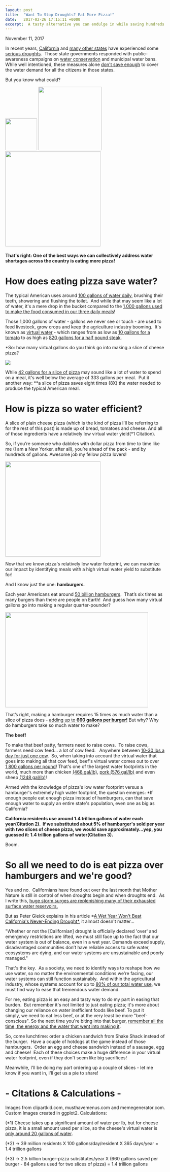 ```yaml
---
layout: post
title:  "Want To Stop Droughts? Eat More Pizza!"
date:   2017-02-26 17:15:11 +0000
excerpt:  A tasty alternative you can endulge in while saving hundreds of gallons of water
---
```


November 11, 2017 

In recent years, [California](https://ca.water.usgs.gov/data/drought/) and [many other states](http://www.usatoday.com/story/money/2015/09/04/24-7-wallst-states-running-out-water/71706884/) have experienced some [serious droughts](https://motherboard.vice.com/en_us/article/102-million-trees-have-died-in-californias-drought).  Those state governments responded with public-awareness campaigns on [water conservation](http://saveourwater.com/) and municipal water bans.   While well intentioned, these measures alone [don't save enough](https://news.vice.com/article/california-drought-restrictions-save-enough-water-to-supply-6-million-residents) to cover the water demand for all the citizens in those states.

But you know what could?

<img src="/Pizza Image.jpg" width="100" height="100">

<img src="/Pizza Image.jpg" width="200" height="200">

<img src="/Pizza Image.jpg" width="300" height="300">

#### That's right: One of the best ways we can collectively address water shortages across the country is eating more pizza!

# How does eating pizza save water?

The typical American uses around [100 gallons of water daily](https://water.usgs.gov/edu/qa-home-percapita.html), brushing their teeth, showering and flushing the toilet.  And while that may seem like a lot of water, it's a mere drop in the bucket compared to the [1,000 gallons used to make the food consumed in our three daily meals](http://environment.nationalgeographic.com/environment/freshwater/water-conservation-tips/)!

Those 1,000 gallons of water - gallons we never see or touch - are used to feed livestock, grow crops and keep the agriculture industry booming.  It's known as [virtual water](https://www.earthmagazine.org/article/virtual-water-tracking-unseen-water-goods-and-resources) - which ranges from as low as [10 gallons for a tomato](http://www.huffingtonpost.com/2014/10/13/food-water-footprint_n_5952862.html) to as high as [820 gallons for a half pound steak](http://graphics.latimes.com/food-water-footprint/).  

*So: how many virtual gallons do you think go into making a slice of cheese pizza?

<img src="/42-Gallons-Pizza.png" align="middle">

While [42 gallons for a slice of pizza](http://gracelinks.org/media/pdf/nexus_guide_finalforweb.pdf) may sound like a lot of water to spend on a meal, it's well below the average of 333 gallons per meal.  Put it another way: **a slice of pizza saves eight times (8X) the water needed to produce the typical American meal.

# How is pizza so water efficient?

A slice of plain cheese pizza (which is the kind of pizza I'll be referring to for the rest of this post) is made up of bread, tomatoes and cheese. And all of those ingredients have a relatively low virtual water yield(*1 Citation).  

So, if you’re someone who dabbles with dollar pizza from time to time like me (I am a New Yorker, after all), you’re ahead of the pack - and by hundreds of gallons. Awesome job my fellow pizza lovers!

<img src="/GIF Pizza.png" align="middle" width="300" height="300">

Now that we know pizza's relatively low water footprint, we can maximize our impact by identifying meals with a high virtual water yield to substitute for!  

And I know just the one: **hamburgers**.

Each year Americans eat around [50 billion hamburgers](http://www.pbs.org/newshour/rundown/the-hidden-costs-of-hamburgers/).  That’s six times as many burgers than there are people on Earth!  And guess how many virtual gallons go into making a regular quarter-pounder?

<img src="/Hamburger-Gallons.png" align="middle" width="450" height="300">

That’s right, making a hamburger requires 15 times as much water than a slice of pizza does - [adding up to **660 gallons per burger!**](http://www.treehugger.com/green-food/holy-cow-burger-just-cost-660-gallons-water-make.html) But why?  Why do hamburgers take so much water to make?  

**The beef!**

To make that beef patty, farmers need to raise cows.  To raise cows, farmers need cow feed... a lot of cow feed.   Anywhere between [10-30 lbs a day for just one cow](http://beef.unl.edu/cattleproduction/forageconsumed-day).  So, when taking into account the virtual water that goes into making all that cow feed, beef's virtual water comes out to over [1,800 gallons per pound](http://www.latimes.com/food/dailydish/la-dd-gallons-of-water-to-make-a-burger-20140124-story.html)! That's one of the largest water footprints in the world, much more than chicken [(468 gal/lb)](http://www.gracelinks.org/blog/1143/beef-the-king-of-the-big-water-footprints), [pork (576 gal/lb)](http://www.gracelinks.org/blog/1143/beef-the-king-of-the-big-water-footprints) and even sheep [(1248 gal/lb)](http://www.huffingtonpost.com/2014/10/13/food-water-footprint_n_5952862.html)!

Armed with the knowledge of pizza's low water footprint versus a hamburger's extremely high water footprint, the question emerges: *If enough people eat enough pizza instead of hamburgers, can that save enough water to supply an entire state's population, even one as big as California?

**California residents use around 1.4 trillion gallons of water each year(Citation 2).  If we substituted about 5% of hamburger's sold per year with two slices of cheese pizza, we would save approximately...yep, you guessed it: 1.4 trillion gallons of water(Citation 3).**

Boom.

# So all we need to do is eat pizza over hamburgers and we're good?

Yes and no.  Californians have found out over the last month that Mother Nature is still in control of when droughts begin and when droughts end.  As I write this, [huge storm surges are replenishing many of their exhausted surface water reservoirs.](http://fortune.com/2017/02/18/california-rain-mudslides-floods/)

But as Peter Gleick explains in his article *[A Wet Year Won't Beat California's Never-Ending Drought*](https://www.wired.com/2017/01/wet-year-wont-beat-californias-never-ending-drought/), it almost doesn't matter...

"Whether or not the [Californian] drought is officially declared 'over' and emergency restrictions are lifted, we must still face up to the fact that our water system is out of balance, even in a wet year. Demands exceed supply, disadvantaged communities don’t have reliable access to safe water, ecosystems are dying, and our water systems are unsustainable and poorly managed."

That's the key.  As a society, we need to identify ways to reshape how we use water, so no matter the environmental conditions we're facing, our water systems can still function sustainably.  And within the agricultural industry, whose systems account for up to [80% of our total water use](https://www.ers.usda.gov/topics/farm-practices-management/irrigation-water-use.aspx), we must find way to ease that tremendous water demand.

For me, eating pizza is an easy and tasty way to do my part in easing that burden.  But remember it's not limited to just eating pizza; it's more about changing our reliance on water inefficient foods like beef. To put it simply, we need to eat less beef, or at the very least be more "beef-conscious". So the next time you're biting into that burger, [remember all the time, the energy and the water that went into making it](http://www.bbc.com/news/science-environment-28858289).  

So, come lunchtime: order a chicken sandwich from Shake Shack instead of the burger.  Have a couple of hotdogs at the game instead of those hamburgers.  Order an egg and cheese sandwich instead of a sausage, egg and cheese!  Each of these choices make a huge difference in your virtual water footprint, even if they don't seem like big sacrifices!

Meanwhile, I'll be doing my part ordering up a couple of slices - let me know if you want in, I'll get us a pie to share!

# - Citations & Calculations -
Images from clipartkid.com, musthavemenus.com and memegenerator.com. Custom Images created in ggplot2.
Calculations:

(*1) Cheese takes up a significant amount of water per lb, but for cheese pizza, it is a small amount used per slice, so the cheese's virtual water is [only around 20 gallons of water](http://www.gracelinks.org/media/pdf/nexus_guide_finalforweb.pdf).

(*2) -> 39 million residents X 100 gallons/day/resident X 365 days/year = 1.4 trillion gallons

(*3) -> 2.5 billion burger-pizza substitutes/year X (660 gallons saved per burger - 84 gallons used for two slices of pizza) = 1.4 trillion gallons



